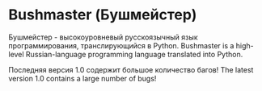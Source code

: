 # Bushmaster (Бушмейстер)

Бушмейстер - высокоуровневый русскоязычный язык программирования, транслирующийся в Python.
Bushmaster is a high-level Russian-language programming language translated into Python.

Последняя версия 1.0 содержит большое количество багов!
The latest version 1.0 contains a large number of bugs!
